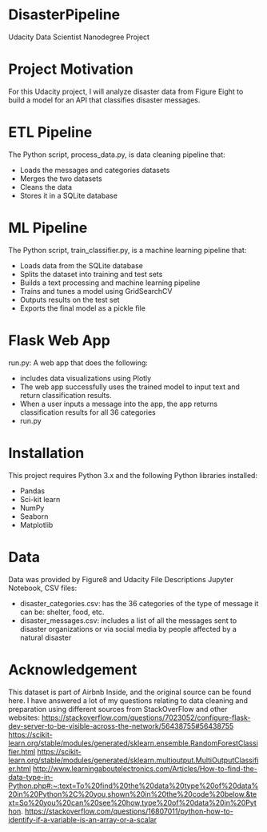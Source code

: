 # DisasterPipeline
Udacity Data Scientist Nanodegree Project

# Project Motivation
For this Udacity project, I will analyze disaster data from Figure Eight to build a model for an API that classifies disaster messages.

# ETL Pipeline
The Python script, process_data.py, is data cleaning pipeline that:

- Loads the messages and categories datasets
- Merges the two datasets
- Cleans the data
- Stores it in a SQLite database

# ML Pipeline
The Python script, train_classifier.py, is a machine learning pipeline that:

- Loads data from the SQLite database
- Splits the dataset into training and test sets
- Builds a text processing and machine learning pipeline
- Trains and tunes a model using GridSearchCV
- Outputs results on the test set
- Exports the final model as a pickle file

# Flask Web App

 run.py: A web app that does the following:
- includes data visualizations using Plotly
- The web app successfully uses the trained model to input text and return classification results.
- When a user inputs a message into the app, the app returns classification results for all 36 categories
- run.py

# Installation
This project requires Python 3.x and the following Python libraries installed:
- Pandas
- Sci-kit learn
- NumPy
- Seaborn
- Matplotlib

# Data
Data was provided by Figure8 and Udacity 
File Descriptions
Jupyter Notebook, CSV files:
-	disaster_categories.csv: has the 36 categories of the type of message it can be: shelter, food, etc.
-	disaster_messages.csv: includes a list of all the messages sent to disaster organizations or via social media by people affected by a natural disaster


# Acknowledgement
This dataset is part of Airbnb Inside, and the original source can be found here.
I have answered a lot of my questions relating to data cleaning and preparation using different sources from StackOverFlow and other websites:
https://stackoverflow.com/questions/7023052/configure-flask-dev-server-to-be-visible-across-the-network/56438755#56438755
https://scikit-learn.org/stable/modules/generated/sklearn.ensemble.RandomForestClassifier.html
https://scikit-learn.org/stable/modules/generated/sklearn.multioutput.MultiOutputClassifier.html
http://www.learningaboutelectronics.com/Articles/How-to-find-the-data-type-in-Python.php#:~:text=To%20find%20the%20data%20type%20of%20data%20in%20Python%2C%20you,shown%20in%20the%20code%20below.&text=So%20you%20can%20see%20how,type%20of%20data%20in%20Python.
https://stackoverflow.com/questions/16807011/python-how-to-identify-if-a-variable-is-an-array-or-a-scalar


